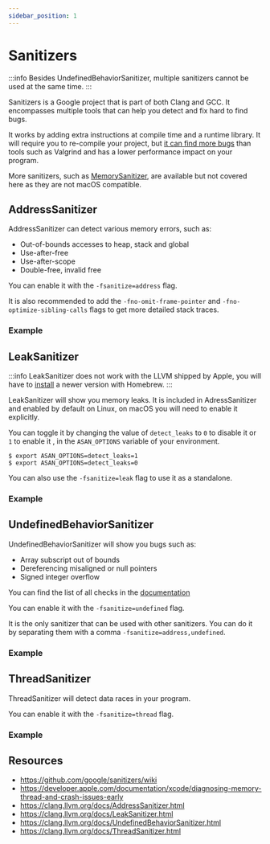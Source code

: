 ```yaml
---
sidebar_position: 1
---
```


# Sanitizers

:::info
Besides UndefinedBehaviorSanitizer, multiple sanitizers cannot be used at the same time.
:::

Sanitizers is a Google project that is part of both Clang and GCC. It encompasses multiple tools that can help you detect and fix hard to find bugs.

It works by adding extra instructions at compile time and a runtime library. It will require you to re-compile your project, but [it can find more bugs](https://llvm.org/devmtg/2011-11/Serebryany_FindingRacesMemoryErrors.pdf) than tools such as Valgrind and has a lower performance impact on your program.

More sanitizers, such as [MemorySanitizer](https://clang.llvm.org/docs/MemorySanitizer.html), are available but not covered here as they are not macOS compatible.

## AddressSanitizer

AddressSanitizer can detect various memory errors, such as:
- Out-of-bounds accesses to heap, stack and global
- Use-after-free
- Use-after-scope
- Double-free, invalid free

You can enable it with the `-fsanitize=address` flag.

It is also recommended to add the `-fno-omit-frame-pointer` and `-fno-optimize-sibling-calls` flags to get more detailed stack traces.

### Example

<Godbolt url="https://godbolt.org/#g:!((g:!((g:!((h:codeEditor,i:(filename:'1',fontScale:14,fontUsePx:'0',j:1,lang:___c,selection:(endColumn:1,endLineNumber:1,positionColumn:1,positionLineNumber:1,selectionStartColumn:1,selectionStartLineNumber:1,startColumn:1,startLineNumber:1),source:'%23include+%3Cstdio.h%3E%0A%23include+%3Cstdlib.h%3E%0A%23include+%3Cstring.h%3E%0A%0Aint+main(int+argc,+const+char+*argv%5B%5D)+%7B%0A++++char+*s+%3D+malloc(100)%3B%0A++++free(s)%3B%0A++++strcpy(s,+%22Hello+world!!%22)%3B%0A++++printf(%22string+is:+%25s%5Cn%22,+s)%3B%0A++++return+0%3B%0A%7D'),l:'5',n:'0',o:'C+source+%231',t:'0')),k:50,l:'4',n:'0',o:'',s:0,t:'0'),(g:!((h:executor,i:(argsPanelShown:'1',compilationPanelShown:'0',compiler:cg121,compilerOutShown:'0',execArgs:'',execStdin:'',fontScale:14,fontUsePx:'0',j:1,lang:___c,libs:!(),options:'-g+-fsanitize%3Daddress+-fno-omit-frame-pointer+-fno-optimize-sibling-calls',source:1,stdinPanelShown:'1',tree:'1',wrap:'1'),l:'5',n:'0',o:'Executor+x86-64+gcc+12.1+(C,+Editor+%231)',t:'0')),header:(),k:50,l:'4',n:'0',o:'',s:0,t:'0')),l:'2',n:'0',o:'',t:'0')),version:4" />

## LeakSanitizer

:::info
LeakSanitizer does not work with the LLVM shipped by Apple, you will have to [install](/#setup) a newer version with Homebrew.
:::

LeakSanitizer will show you memory leaks. It is included in AdressSanitizer and enabled by default on Linux, on macOS you will need to enable it explicitly.

You can toggle it by changing the value of `detect_leaks` to `0` to disable it or `1` to enable it , in the `ASAN_OPTIONS` variable of your environment.

```shell
$ export ASAN_OPTIONS=detect_leaks=1
$ export ASAN_OPTIONS=detect_leaks=0
```

You can also use the `-fsanitize=leak` flag to use it as a standalone.

### Example

<Godbolt url="https://godbolt.org/#g:!((g:!((g:!((h:codeEditor,i:(filename:'1',fontScale:14,fontUsePx:'0',j:1,lang:___c,selection:(endColumn:20,endLineNumber:1,positionColumn:20,positionLineNumber:1,selectionStartColumn:20,selectionStartLineNumber:1,startColumn:20,startLineNumber:1),source:'%23include+%3Cstdlib.h%3E%0A%0Avoid+f(void)+%7B%0A++int*+x+%3D+malloc(10+*+sizeof(int))%3B%0A++x%5B10%5D+%3D+0%3B%0A%7D%0A%0Aint+main(void)+%7B%0A++f()%3B%0A++return+0%3B%0A%7D'),l:'5',n:'0',o:'C+source+%231',t:'0')),k:50,l:'4',n:'0',o:'',s:0,t:'0'),(g:!((h:executor,i:(argsPanelShown:'1',compilationPanelShown:'0',compiler:cg121,compilerOutShown:'0',execArgs:'',execStdin:'',fontScale:14,fontUsePx:'0',j:1,lang:___c,libs:!(),options:'-g+-fsanitize%3Dleak',source:1,stdinPanelShown:'1',tree:'1',wrap:'0'),l:'5',n:'0',o:'Executor+x86-64+gcc+12.1+(C,+Editor+%231)',t:'0')),header:(),k:50,l:'4',n:'0',o:'',s:0,t:'0')),l:'2',n:'0',o:'',t:'0')),version:4" />

## UndefinedBehaviorSanitizer

UndefinedBehaviorSanitizer will show you bugs such as:
- Array subscript out of bounds
- Dereferencing misaligned or null pointers
- Signed integer overflow

You can find the list of all checks in the [documentation](https://clang.llvm.org/docs/UndefinedBehaviorSanitizer.html#available-checks)

You can enable it with the `-fsanitize=undefined` flag.

It is the only sanitizer that can be used with other sanitizers. You can do it by separating them with a comma `-fsanitize=address,undefined`.

### Example

<Godbolt url="https://godbolt.org/#g:!((g:!((g:!((h:codeEditor,i:(filename:'1',fontScale:14,fontUsePx:'0',j:1,lang:___c,selection:(endColumn:1,endLineNumber:1,positionColumn:1,positionLineNumber:1,selectionStartColumn:1,selectionStartLineNumber:1,startColumn:1,startLineNumber:1),source:'int+main(int+argc,+char+**argv)+%7B%0A++return+0x7fffffff+%2B+argc%3B%0A%7D'),l:'5',n:'0',o:'C+source+%231',t:'0')),k:50,l:'4',n:'0',o:'',s:0,t:'0'),(g:!((h:executor,i:(argsPanelShown:'1',compilationPanelShown:'0',compiler:cg121,compilerOutShown:'0',execArgs:'',execStdin:'',fontScale:14,fontUsePx:'0',j:1,lang:___c,libs:!(),options:'-g+-fsanitize%3Dundefined',source:1,stdinPanelShown:'1',tree:'1',wrap:'1'),l:'5',n:'0',o:'Executor+x86-64+gcc+12.1+(C,+Editor+%231)',t:'0')),header:(),k:50,l:'4',n:'0',o:'',s:0,t:'0')),l:'2',n:'0',o:'',t:'0')),version:4" />

## ThreadSanitizer

ThreadSanitizer will detect data races in your program.

You can enable it with the `-fsanitize=thread` flag.

### Example

<Godbolt url="https://godbolt.org/#g:!((g:!((g:!((h:codeEditor,i:(filename:'1',fontScale:14,fontUsePx:'0',j:1,lang:___c,selection:(endColumn:2,endLineNumber:22,positionColumn:2,positionLineNumber:22,selectionStartColumn:2,selectionStartLineNumber:22,startColumn:2,startLineNumber:22),source:'%23include+%3Cpthread.h%3E%0A%23include+%3Cstdio.h%3E%0A%0Aint+Global%3B%0A%0Avoid+*Thread1(void+*x)+%7B%0A++Global%2B%2B%3B%0A++return+NULL%3B%0A%7D%0A%0Avoid+*Thread2(void+*x)+%7B%0A++Global--%3B%0A++return+NULL%3B%0A%7D%0A%0Aint+main()+%7B%0A++pthread_t+t%5B2%5D%3B%0A++pthread_create(%26t%5B0%5D,+NULL,+Thread1,+NULL)%3B%0A++pthread_create(%26t%5B1%5D,+NULL,+Thread2,+NULL)%3B%0A++pthread_join(t%5B0%5D,+NULL)%3B%0A++pthread_join(t%5B1%5D,+NULL)%3B%0A%7D'),l:'5',n:'0',o:'C+source+%231',t:'0')),k:50,l:'4',n:'0',o:'',s:0,t:'0'),(g:!((h:executor,i:(argsPanelShown:'1',compilationPanelShown:'0',compiler:cclang1400,compilerOutShown:'0',execArgs:'',execStdin:'',fontScale:14,fontUsePx:'0',j:1,lang:___c,libs:!(),options:'-pthread+-fsanitize%3Dthread',source:1,stdinPanelShown:'1',tree:'1',wrap:'1'),l:'5',n:'0',o:'Executor+x86-64+clang+14.0.0+(C,+Editor+%231)',t:'0')),header:(),k:50,l:'4',n:'0',o:'',s:0,t:'0')),l:'2',n:'0',o:'',t:'0')),version:4" />

## Resources

- https://github.com/google/sanitizers/wiki
- https://developer.apple.com/documentation/xcode/diagnosing-memory-thread-and-crash-issues-early
- https://clang.llvm.org/docs/AddressSanitizer.html
- https://clang.llvm.org/docs/LeakSanitizer.html
- https://clang.llvm.org/docs/UndefinedBehaviorSanitizer.html
- https://clang.llvm.org/docs/ThreadSanitizer.html
